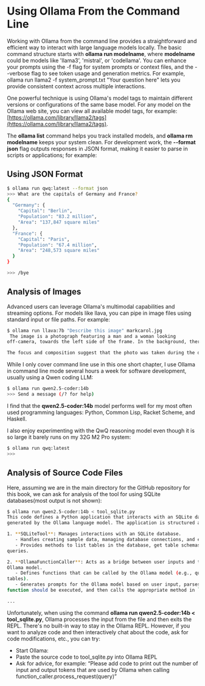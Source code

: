 # Using Ollama From the Command Line

Working with Ollama from the command line provides a straightforward and efficient way to interact with large language models locally. The basic command structure starts with **ollama run modelname**, where **modelname** could be models like 'llama3’, 'mistral', or 'codellama'. You can enhance your prompts using the -f flag for system prompts or context files, and the --verbose flag to see token usage and generation metrics. For example, ollama run llama2 -f system_prompt.txt "Your question here" lets you provide consistent context across multiple interactions.

One powerful technique is using Ollama's model tags to maintain different versions or configurations of the same base model. For any model on the Ollama web site, you can view all available model tags, for example: [https://ollama.com/library/llama2/tags](https://ollama.com/library/llama2/tags).

The **ollama list** command helps you track installed models, and **ollama rm modelname** keeps your system clean. For development work, the **--format json** flag outputs responses in JSON format, making it easier to parse in scripts or applications; for example:

## Using JSON Format

```bash
$ ollama run qwq:latest --format json
>>> What are the capitals of Germany and France?
{ 
  "Germany": {
    "Capital": "Berlin",
    "Population": "83.2 million",
    "Area": "137,847 square miles"
  },
  "France": {
    "Capital": "Paris",
    "Population": "67.4 million",
    "Area": "248,573 square miles"
  }
}

>>> /bye
```


## Analysis of Images

Advanced users can leverage Ollama's multimodal capabilities and streaming options. For models like llava, you can pipe in image files using standard input or file paths. For example:

```bash
$ ollama run llava:7b "Describe this image" markcarol.jpg
 The image is a photograph featuring a man and a woman looking 
off-camera, towards the left side of the frame. In the background, there are indistinct objects that give the impression of an outdoor setting, possibly on a patio or deck.

The focus and composition suggest that the photo was taken during the day in natural light. 
```

While I only cover command line use in this one short chapter, I use Ollama in command line mode several hours a week for software development, usually using a Qwen coding LLM:

```bash
$ ollama run qwen2.5-coder:14b
>>> Send a message (/? for help)
```

I find that the **qwen2.5-coder:14b** model performs well for my most often used programming languages: Python, Common Lisp, Racket Scheme, and Haskell.

I also enjoy experimenting with the QwQ reasoning model even though it is so large it barely runs on my 32G M2 Pro system:

```bash
$ ollama run qwq:latest       
>>>
```

## Analysis of Source Code Files

Here, assuming we are in the main directory for the GitHub repository for this book, we can ask for analysis of the tool for using SQLite databases(most output is not shown):

```bash
$ ollama run qwen2.5-coder:14b < tool_sqlite.py 
This code defines a Python application that interacts with an SQLite database using SQL queries 
generated by the Ollama language model. The application is structured around two main classes:

1. **SQLiteTool**: Manages interactions with an SQLite database.
   - Handles creating sample data, managing database connections, and executing SQL queries.
   - Provides methods to list tables in the database, get table schemas, and execute arbitrary SQL 
queries.

2. **OllamaFunctionCaller**: Acts as a bridge between user inputs and the SQLite database through the 
Ollama model.
   - Defines functions that can be called by the Ollama model (e.g., querying the database or listing 
tables).
   - Generates prompts for the Ollama model based on user input, parses the response to identify which 
function should be executed, and then calls the appropriate method in `SQLiteTool`.

...
```

Unfortunately, when using the command **ollama run qwen2.5-coder:14b < tool_sqlite.py**, Ollama processes the input from the file and then exits the REPL. There's no built-in way to stay in the Ollama REPL. However, if you want to analyze code and then interactively chat about the code, ask for code modifications, etc., you can try:

- Start Ollama: 
- Paste the source code to tool_sqlite.py into Ollama REPL
- Ask for advice, for example: “Please add code to print out the number of input and output tokens that are used by Ollama when calling function_caller.process_request(query)”

